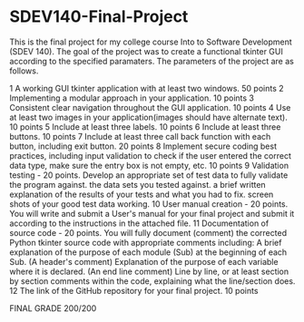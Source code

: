 # SDEV140-Final-Project
This is the final project for my college course Into to Software Development (SDEV 140).
The goal of the project was to create a functional tkinter GUI according to the specified paramaters. 
The parameters of the project are as follows. 

1 A working GUI tkinter application with at least two windows.   50 points
2 Implementing a modular approach in your application. 10 points
3 Consistent clear navigation throughout the GUI application.   10 points
4 Use at least two images in your application(images should have alternate text).  10 points
5 Include at least three labels. 10 points
6 Include at least three buttons. 10 points
7 Include at least three call back function with each button, including exit button. 20 points
8 Implement secure coding best practices, including input validation to check if the user entered the correct data type, make sure the entry box is
  not empty, etc.   10 points
9 Validation testing - 20 points.  Develop an appropriate set of test data to fully validate the program against.
  the data sets you tested against. a brief written explanation of the results of your tests and what you had to fix. screen shots of your good test data working.
10 User manual creation - 20 points.  You will write and submit a User's manual for your final project and submit it according to the instructions in the attached file.
11 Documentation of source code - 20 points.  You will fully document (comment) the corrected Python tkinter source code with appropriate comments including:
  A brief explanation of the purpose of each module (Sub) at the beginning of each Sub. (A header's comment)
  Explanation of the purpose of each variable where it is declared. (An end line comment)
  Line by line, or at least section by section comments within the code, explaining what the line/section does. 
12 The link of the GitHub repository for your final project. 10 points

FINAL GRADE 200/200
